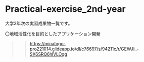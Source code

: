 # Practical-exercise_2nd-year

大学2年次の実習成果物一覧です。

〇地域活性化を目的としたアプリケーション開発
>> https://minatogo-pro221014.glideapp.io/dl/c76697/s/94211c/r/GEWJIi.-SX6SRQ6hlVLOqg
